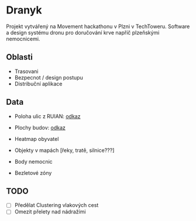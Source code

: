 # Dranyk

Projekt vytvářený na Movement hackathonu v Plzni v TechToweru. Software a design systému dronu pro doručování krve napříč plzeňskými nemocnicemi.

## Oblasti

- Trasovani
- Bezpecnot / design postupu
- Distribuční aplikace

## Data

- Poloha ulic z RUIAN: [odkaz](https://opendata.plzen.eu/public/opendata/detail/10)
- Plochy budov: [odkaz](https://opendata.plzen.eu/public/opendata/detail/85)

- Heatmap obyvatel
- Objekty v mapách [řeky, tratě, silnice???]
- Body nemocnic
- Bezletové zóny

## TODO

- [ ] Předělat Clustering vlakových cest
- [ ] Omezit přelety nad nádražími